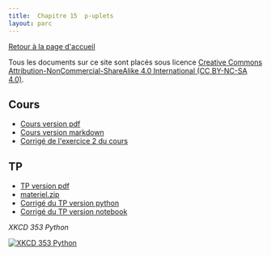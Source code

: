 ```yaml
---
title:  Chapitre 15  p-uplets
layout: parc
---
```





[Retour à la page d'accueil](https://parc-nsi.github.io/premiere-nsi/index.html)

Tous les documents sur ce site sont   placés sous licence [Creative Commons Attribution-NonCommercial-ShareAlike 4.0 International (CC BY-NC-SA 4.0)](https://creativecommons.org/licenses/by-nc-sa/4.0/).




## Cours 

* [Cours version pdf](chapitre15/Cours/puplets-cours-.pdf)
* [Cours version markdown](chapitre15/Cours/puplets-cours-git.md)
* [Corrigé de l'exercice 2 du cours](chapitre15/Cours/corrige/corrige_cours_tuple.py)



## TP

* [TP version pdf](chapitre15/TP/NSI-Puplets-TP-2020V1.pdf)
* [materiel.zip](chapitre15/TP/materiel.zip)
* [Corrigé du TP version python](chapitre15/TP/corrige/TP_puplets_Corrigé.py)
* [Corrigé du TP version notebook](https://mybinder.org/v2/gh/parc-nsi/premiere-nsi/master?filepath=chapitre15/TP/corrige/TP_puplets_Corrigé.ipynb)


_XKCD 353 Python_

[![XKCD 353 Python](https://imgs.xkcd.com/comics/python.png)](https://www.explainxkcd.com/wiki/index.php/353:_Python)